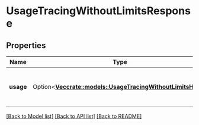 # UsageTracingWithoutLimitsResponse

## Properties

Name | Type | Description | Notes
------------ | ------------- | ------------- | -------------
**usage** | Option<[**Vec<crate::models::UsageTracingWithoutLimitsHour>**](UsageTracingWithoutLimitsHour.md)> | Get hourly usage for tracing without limits. | [optional]

[[Back to Model list]](../README.md#documentation-for-models) [[Back to API list]](../README.md#documentation-for-api-endpoints) [[Back to README]](../README.md)


